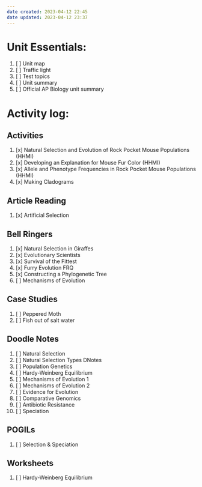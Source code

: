 ```yaml
---
date created: 2023-04-12 22:45
date updated: 2023-04-12 23:37
---
```


# Unit Essentials:

1. [ ] Unit map
2. [ ] Traffic light
3. [ ] Test topics
4. [ ] Unit summary
5. [ ] Official AP Biology unit summary

# Activity log:

## Activities

1. [x] Natural Selection and Evolution of Rock Pocket Mouse Populations (HHMI)
2. [x] Developing an Explanation for Mouse Fur Color (HHMI)
3. [x] Allele and Phenotype Frequencies in Rock Pocket Mouse Populations (HHMI)
4. [x] Making Cladograms

## Article Reading

1. [x] Artificial Selection

## Bell Ringers

1. [x] Natural Selection in Giraffes
2. [x] Evolutionary Scientists
3. [x] Survival of the Fittest
4. [x] Furry Evolution FRQ
5. [x] Constructing a Phylogenetic Tree
6. [ ] Mechanisms of Evolution

## Case Studies

1. [ ] Peppered Moth
2. [ ] Fish out of salt water

## Doodle Notes

1. [ ] Natural Selection
2. [ ] Natural Selection Types DNotes
3. [ ] Population Genetics
4. [ ] Hardy-Weinberg Equilibrium
5. [ ] Mechanisms of Evolution 1
6. [ ] Mechanisms of Evolution 2
7. [ ] Evidence for Evolution
8. [ ] Comparative Genomics
9. [ ] Antibiotic Resistance
10. [ ] Speciation

## POGILs

1. [ ] Selection & Speciation

## Worksheets

1. [ ] Hardy-Weinberg Equilibrium
